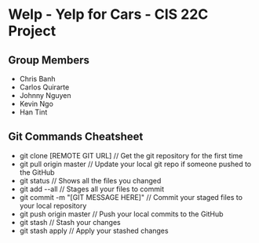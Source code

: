 # Welp - Yelp for Cars - CIS 22C Project

## Group Members
* Chris Banh
* Carlos Quirarte
* Johnny Nguyen
* Kevin Ngo
* Han Tint

## Git Commands Cheatsheet
* git clone [REMOTE GIT URL] // Get the git repository for the first time
* git pull origin master // Update your local git repo if someone pushed to the GitHub 
* git status // Shows all the files you changed
* git add --all // Stages all your files to commit
* git commit -m "[GIT MESSAGE HERE]" // Commit your staged files to your local repository
* git push origin master // Push your local commits to the GitHub 
* git stash // Stash your changes
* git stash apply // Apply your stashed changes
